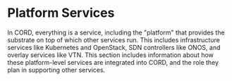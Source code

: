 # Platform Services

In CORD, everything is a service, including the "platform" that provides
the substrate on top of which other services run. This includes infrastructure
services like Kubernetes and OpenStack, SDN controllers like ONOS, and
overlay services like VTN. This section includes information about how these
platform-level services are integrated into CORD, and the role they plan in
supporting other services.
